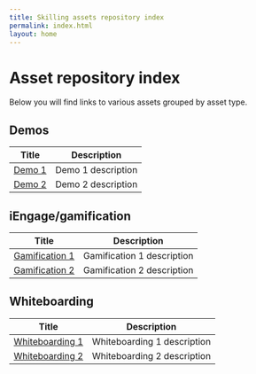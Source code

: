 ```yaml
---
title: Skilling assets repository index
permalink: index.html
layout: home
---
```


# Asset repository index
Below you will find links to various assets grouped by asset type.

## Demos
| Title | Description |
| ----- | ----------- |
| [Demo 1](https://bing.com) | Demo 1 description |
| [Demo 2](https://bing.com) | Demo 2 description |

## iEngage/gamification
| Title | Description |
| ----- | ----------- |
| [Gamification 1](https://bing.com) | Gamification 1 description |
| [Gamification 2](https://bing.com) | Gamification 2 description |


## Whiteboarding
| Title | Description |
| ----- | ----------- |
| [Whiteboarding 1](https://bing.com) | Whiteboarding 1 description |
| [Whiteboarding 2](https://bing.com) | Whiteboarding 2 description |
